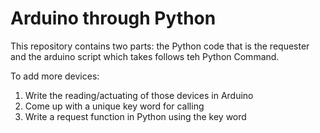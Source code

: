 # Arduino through Python

This repository contains two parts: the Python code that is the requester and the arduino script which takes follows teh Python Command.

To add more devices:

1. Write the reading/actuating of those devices in Arduino
2. Come up with a unique key word for calling
3. Write a request function in Python using the key word
